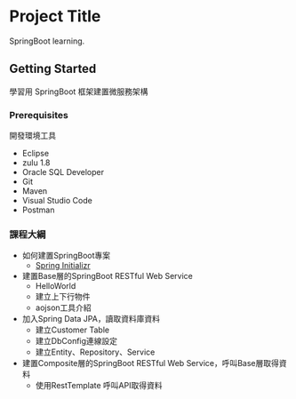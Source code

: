 # Project Title

SpringBoot learning. 

## Getting Started

學習用 SpringBoot 框架建置微服務架構

### Prerequisites

開發環境工具

* Eclipse
* zulu 1.8
* Oracle SQL Developer
* Git
* Maven
* Visual Studio Code
* Postman

### 課程大綱

* 如何建置SpringBoot專案
  * [Spring Initializr](https://start.spring.io/)
* 建置Base層的SpringBoot  RESTful Web Service
  * HelloWorld
  * 建立上下行物件
  * aojson工具介紹
* 加入Spring Data JPA，讀取資料庫資料
  * 建立Customer Table
  * 建立DbConfig連線設定
  * 建立Entity、Repository、Service
* 建置Composite層的SpringBoot RESTful Web Service，呼叫Base層取得資料
  * 使用RestTemplate 呼叫API取得資料

